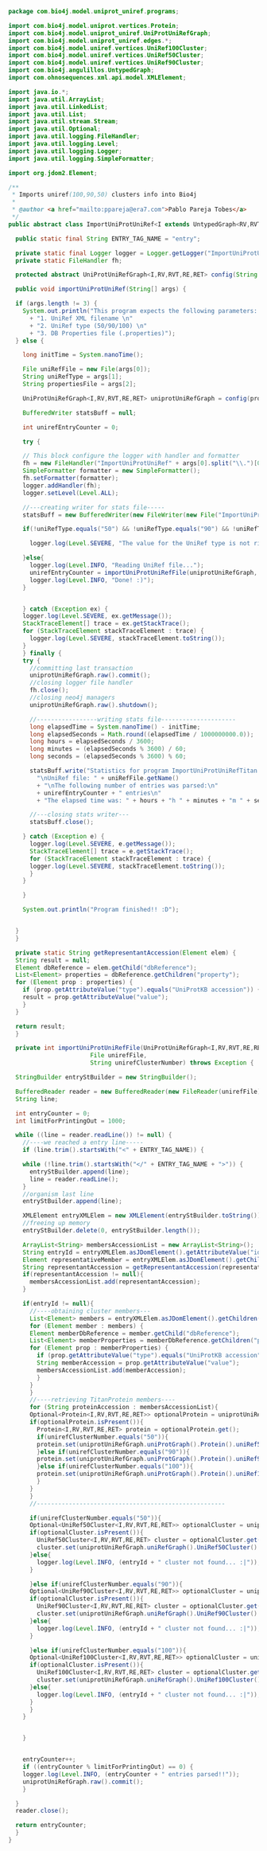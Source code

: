 
```java
package com.bio4j.model.uniprot_uniref.programs;

import com.bio4j.model.uniprot.vertices.Protein;
import com.bio4j.model.uniprot_uniref.UniProtUniRefGraph;
import com.bio4j.model.uniprot_uniref.edges.*;
import com.bio4j.model.uniref.vertices.UniRef100Cluster;
import com.bio4j.model.uniref.vertices.UniRef50Cluster;
import com.bio4j.model.uniref.vertices.UniRef90Cluster;
import com.bio4j.angulillos.UntypedGraph;
import com.ohnosequences.xml.api.model.XMLElement;

import java.io.*;
import java.util.ArrayList;
import java.util.LinkedList;
import java.util.List;
import java.util.stream.Stream;
import java.util.Optional;
import java.util.logging.FileHandler;
import java.util.logging.Level;
import java.util.logging.Logger;
import java.util.logging.SimpleFormatter;

import org.jdom2.Element;

/**
 * Imports uniref(100,90,50) clusters info into Bio4j
 *
 * @author <a href="mailto:ppareja@era7.com">Pablo Pareja Tobes</a>
 */
public abstract class ImportUniProtUniRef<I extends UntypedGraph<RV,RVT,RE,RET>,RV,RVT,RE,RET>  {

  public static final String ENTRY_TAG_NAME = "entry";

  private static final Logger logger = Logger.getLogger("ImportUniProtUniRef");
  private static FileHandler fh;

  protected abstract UniProtUniRefGraph<I,RV,RVT,RE,RET> config(String propertiesFile);

  public void importUniProtUniRef(String[] args) {

  if (args.length != 3) {
    System.out.println("This program expects the following parameters: \n"
      + "1. UniRef XML filename \n"
      + "2. UniRef type (50/90/100) \n"
      + "3. DB Properties file (.properties)");
  } else {

    long initTime = System.nanoTime();

    File uniRefFile = new File(args[0]);
    String uniRefType = args[1];
    String propertiesFile = args[2];

    UniProtUniRefGraph<I,RV,RVT,RE,RET> uniprotUniRefGraph = config(propertiesFile);

    BufferedWriter statsBuff = null;

    int unirefEntryCounter = 0;

    try {

    // This block configure the logger with handler and formatter
    fh = new FileHandler("ImportUniProtUniRef" + args[0].split("\\.")[0].replaceAll("/", "_") + ".log", false);
    SimpleFormatter formatter = new SimpleFormatter();
    fh.setFormatter(formatter);
    logger.addHandler(fh);
    logger.setLevel(Level.ALL);

    //---creating writer for stats file-----
    statsBuff = new BufferedWriter(new FileWriter(new File("ImportUniProtUniRefStats" + uniRefFile.getName().split("\\.")[0] + ".txt")));

    if(!uniRefType.equals("50") && !uniRefType.equals("90") && !uniRefType.equals("100")){

      logger.log(Level.SEVERE, "The value for the UniRef type is not right, it should be one of the following values: 50, 90, 100");

    }else{
      logger.log(Level.INFO, "Reading UniRef file...");
      unirefEntryCounter = importUniProtUniRefFile(uniprotUniRefGraph, uniRefFile, uniRefType);
      logger.log(Level.INFO, "Done! :)");
    }


    } catch (Exception ex) {
    logger.log(Level.SEVERE, ex.getMessage());
    StackTraceElement[] trace = ex.getStackTrace();
    for (StackTraceElement stackTraceElement : trace) {
      logger.log(Level.SEVERE, stackTraceElement.toString());
    }
    } finally {
    try {
      //committing last transaction
      uniprotUniRefGraph.raw().commit();
      //closing logger file handler
      fh.close();
      //closing neo4j managers
      uniprotUniRefGraph.raw().shutdown();

      //-----------------writing stats file---------------------
      long elapsedTime = System.nanoTime() - initTime;
      long elapsedSeconds = Math.round((elapsedTime / 1000000000.0));
      long hours = elapsedSeconds / 3600;
      long minutes = (elapsedSeconds % 3600) / 60;
      long seconds = (elapsedSeconds % 3600) % 60;

      statsBuff.write("Statistics for program ImportUniProtUniRefTitan:\nInput files: " +
        "\nUniRef file: " + uniRefFile.getName()
        + "\nThe following number of entries was parsed:\n"
        + unirefEntryCounter + " entries\n"
        + "The elapsed time was: " + hours + "h " + minutes + "m " + seconds + "s\n");

      //---closing stats writer---
      statsBuff.close();

    } catch (Exception e) {
      logger.log(Level.SEVERE, e.getMessage());
      StackTraceElement[] trace = e.getStackTrace();
      for (StackTraceElement stackTraceElement : trace) {
      logger.log(Level.SEVERE, stackTraceElement.toString());
      }
    }

    }

    System.out.println("Program finished!! :D");


  }
  }

  private static String getRepresentantAccession(Element elem) {
  String result = null;
  Element dbReference = elem.getChild("dbReference");
  List<Element> properties = dbReference.getChildren("property");
  for (Element prop : properties) {
    if (prop.getAttributeValue("type").equals("UniProtKB accession")) {
    result = prop.getAttributeValue("value");
    }
  }

  return result;
  }

  private int importUniProtUniRefFile(UniProtUniRefGraph<I,RV,RVT,RE,RET> uniprotUniRefGraph,
                       File unirefFile,
                       String unirefClusterNumber) throws Exception {

  StringBuilder entryStBuilder = new StringBuilder();

  BufferedReader reader = new BufferedReader(new FileReader(unirefFile));
  String line;

  int entryCounter = 0;
  int limitForPrintingOut = 1000;

  while ((line = reader.readLine()) != null) {
    //----we reached a entry line-----
    if (line.trim().startsWith("<" + ENTRY_TAG_NAME)) {

    while (!line.trim().startsWith("</" + ENTRY_TAG_NAME + ">")) {
      entryStBuilder.append(line);
      line = reader.readLine();
    }
    //organism last line
    entryStBuilder.append(line);

    XMLElement entryXMLElem = new XMLElement(entryStBuilder.toString());
    //freeing up memory
    entryStBuilder.delete(0, entryStBuilder.length());

    ArrayList<String> membersAccessionList = new ArrayList<String>();
    String entryId = entryXMLElem.asJDomElement().getAttributeValue("id");
    Element representativeMember = entryXMLElem.asJDomElement().getChild("representativeMember");
    String representantAccession = getRepresentantAccession(representativeMember);
    if(representantAccession != null){
      membersAccessionList.add(representantAccession);
    }

    if(entryId != null){
      //----obtaining cluster members---
      List<Element> members = entryXMLElem.asJDomElement().getChildren("member");
      for (Element member : members) {
      Element memberDbReference = member.getChild("dbReference");
      List<Element> memberProperties = memberDbReference.getChildren("property");
      for (Element prop : memberProperties) {
        if (prop.getAttributeValue("type").equals("UniProtKB accession")) {
        String memberAccession = prop.getAttributeValue("value");
        membersAccessionList.add(memberAccession);
        }
      }
      }
      //----retrieving TitanProtein members----
      for (String proteinAccession : membersAccessionList){
      Optional<Protein<I,RV,RVT,RE,RET>> optionalProtein = uniprotUniRefGraph.uniProtGraph().proteinAccessionIndex().getVertex(proteinAccession);
      if(optionalProtein.isPresent()){
        Protein<I,RV,RVT,RE,RET> protein = optionalProtein.get();
        if(unirefClusterNumber.equals("50")){
        protein.set(uniprotUniRefGraph.uniProtGraph().Protein().uniRef50ClusterId, entryId);
        }else if(unirefClusterNumber.equals("90")){
        protein.set(uniprotUniRefGraph.uniProtGraph().Protein().uniRef90ClusterId, entryId);
        }else if(unirefClusterNumber.equals("100")){
        protein.set(uniprotUniRefGraph.uniProtGraph().Protein().uniRef100ClusterId, entryId);
        }
      }
      }
      //-----------------------------------------------------

      if(unirefClusterNumber.equals("50")){
      Optional<UniRef50Cluster<I,RV,RVT,RE,RET>> optionalCluster = uniprotUniRefGraph.uniRefGraph().uniRef50ClusterIdIndex().getVertex(entryId);
      if(optionalCluster.isPresent()){
        UniRef50Cluster<I,RV,RVT,RE,RET> cluster = optionalCluster.get();
        cluster.set(uniprotUniRefGraph.uniRefGraph().UniRef50Cluster().members, membersAccessionList.toArray(new String[membersAccessionList.size()]));
      }else{
        logger.log(Level.INFO, (entryId + " cluster not found... :|"));
      }

      }else if(unirefClusterNumber.equals("90")){
      Optional<UniRef90Cluster<I,RV,RVT,RE,RET>> optionalCluster = uniprotUniRefGraph.uniRefGraph().uniRef90ClusterIdIndex().getVertex(entryId);
      if(optionalCluster.isPresent()){
        UniRef90Cluster<I,RV,RVT,RE,RET> cluster = optionalCluster.get();
        cluster.set(uniprotUniRefGraph.uniRefGraph().UniRef90Cluster().members, membersAccessionList.toArray(new String[membersAccessionList.size()]));
      }else{
        logger.log(Level.INFO, (entryId + " cluster not found... :|"));
      }

      }else if(unirefClusterNumber.equals("100")){
      Optional<UniRef100Cluster<I,RV,RVT,RE,RET>> optionalCluster = uniprotUniRefGraph.uniRefGraph().uniRef100ClusterIdIndex().getVertex(entryId);
      if(optionalCluster.isPresent()){
        UniRef100Cluster<I,RV,RVT,RE,RET> cluster = optionalCluster.get();
        cluster.set(uniprotUniRefGraph.uniRefGraph().UniRef100Cluster().members, membersAccessionList.toArray(new String[membersAccessionList.size()]));
      }else{
        logger.log(Level.INFO, (entryId + " cluster not found... :|"));
      }
      }
    }


    }


    entryCounter++;
    if ((entryCounter % limitForPrintingOut) == 0) {
    logger.log(Level.INFO, (entryCounter + " entries parsed!!"));
    uniprotUniRefGraph.raw().commit();
    }

  }
  reader.close();

  return entryCounter;
  }
}
```




[main/java/com/bio4j/model/enzymedb/vertices/Enzyme.java]: ../../enzymedb/vertices/Enzyme.java.md
[main/java/com/bio4j/model/enzymedb/programs/ImportEnzymeDB.java]: ../../enzymedb/programs/ImportEnzymeDB.java.md
[main/java/com/bio4j/model/enzymedb/EnzymeDBGraph.java]: ../../enzymedb/EnzymeDBGraph.java.md
[main/java/com/bio4j/model/uniprot_uniref/programs/ImportUniProtUniRef.java]: ImportUniProtUniRef.java.md
[main/java/com/bio4j/model/uniprot_uniref/edges/UniRef50Member.java]: ../edges/UniRef50Member.java.md
[main/java/com/bio4j/model/uniprot_uniref/edges/UniRef100Representant.java]: ../edges/UniRef100Representant.java.md
[main/java/com/bio4j/model/uniprot_uniref/edges/UniRef100Member.java]: ../edges/UniRef100Member.java.md
[main/java/com/bio4j/model/uniprot_uniref/edges/UniRef50Representant.java]: ../edges/UniRef50Representant.java.md
[main/java/com/bio4j/model/uniprot_uniref/edges/UniRef90Representant.java]: ../edges/UniRef90Representant.java.md
[main/java/com/bio4j/model/uniprot_uniref/edges/UniRef90Member.java]: ../edges/UniRef90Member.java.md
[main/java/com/bio4j/model/uniprot_uniref/UniProtUniRefGraph.java]: ../UniProtUniRefGraph.java.md
[main/java/com/bio4j/model/uniref/vertices/UniRef100Cluster.java]: ../../uniref/vertices/UniRef100Cluster.java.md
[main/java/com/bio4j/model/uniref/vertices/UniRef50Cluster.java]: ../../uniref/vertices/UniRef50Cluster.java.md
[main/java/com/bio4j/model/uniref/vertices/UniRef90Cluster.java]: ../../uniref/vertices/UniRef90Cluster.java.md
[main/java/com/bio4j/model/uniref/UniRefGraph.java]: ../../uniref/UniRefGraph.java.md
[main/java/com/bio4j/model/uniref/programs/ImportUniRef.java]: ../../uniref/programs/ImportUniRef.java.md
[main/java/com/bio4j/model/go/vertices/SubOntologies.java]: ../../go/vertices/SubOntologies.java.md
[main/java/com/bio4j/model/go/vertices/GoTerm.java]: ../../go/vertices/GoTerm.java.md
[main/java/com/bio4j/model/go/vertices/GoSlims.java]: ../../go/vertices/GoSlims.java.md
[main/java/com/bio4j/model/go/programs/ImportGO.java]: ../../go/programs/ImportGO.java.md
[main/java/com/bio4j/model/go/edges/HasPartOf.java]: ../../go/edges/HasPartOf.java.md
[main/java/com/bio4j/model/go/edges/PositivelyRegulates.java]: ../../go/edges/PositivelyRegulates.java.md
[main/java/com/bio4j/model/go/edges/Regulates.java]: ../../go/edges/Regulates.java.md
[main/java/com/bio4j/model/go/edges/SubOntology.java]: ../../go/edges/SubOntology.java.md
[main/java/com/bio4j/model/go/edges/IsA.java]: ../../go/edges/IsA.java.md
[main/java/com/bio4j/model/go/edges/NegativelyRegulates.java]: ../../go/edges/NegativelyRegulates.java.md
[main/java/com/bio4j/model/go/edges/PartOf.java]: ../../go/edges/PartOf.java.md
[main/java/com/bio4j/model/go/edges/goSlims/PlantSlim.java]: ../../go/edges/goSlims/PlantSlim.java.md
[main/java/com/bio4j/model/go/edges/goSlims/GoSlim.java]: ../../go/edges/goSlims/GoSlim.java.md
[main/java/com/bio4j/model/go/GoGraph.java]: ../../go/GoGraph.java.md
[main/java/com/bio4j/model/ncbiTaxonomy_geninfo/programs/ImportGenInfoNCBITaxonIndex.java]: ../../ncbiTaxonomy_geninfo/programs/ImportGenInfoNCBITaxonIndex.java.md
[main/java/com/bio4j/model/ncbiTaxonomy_geninfo/edges/GenInfoNCBITaxon.java]: ../../ncbiTaxonomy_geninfo/edges/GenInfoNCBITaxon.java.md
[main/java/com/bio4j/model/ncbiTaxonomy_geninfo/NCBITaxonomyGenInfoGraph.java]: ../../ncbiTaxonomy_geninfo/NCBITaxonomyGenInfoGraph.java.md
[main/java/com/bio4j/model/uniprot_ncbiTaxonomy/UniProtNCBITaxonomyGraph.java]: ../../uniprot_ncbiTaxonomy/UniProtNCBITaxonomyGraph.java.md
[main/java/com/bio4j/model/uniprot_ncbiTaxonomy/programs/ImportUniProtNCBITaxonomy.java]: ../../uniprot_ncbiTaxonomy/programs/ImportUniProtNCBITaxonomy.java.md
[main/java/com/bio4j/model/uniprot_ncbiTaxonomy/edges/ProteinNCBITaxon.java]: ../../uniprot_ncbiTaxonomy/edges/ProteinNCBITaxon.java.md
[main/java/com/bio4j/model/ncbiTaxonomy/vertices/NCBITaxon.java]: ../../ncbiTaxonomy/vertices/NCBITaxon.java.md
[main/java/com/bio4j/model/ncbiTaxonomy/NCBITaxonomyGraph.java]: ../../ncbiTaxonomy/NCBITaxonomyGraph.java.md
[main/java/com/bio4j/model/ncbiTaxonomy/programs/ImportNCBITaxonomy.java]: ../../ncbiTaxonomy/programs/ImportNCBITaxonomy.java.md
[main/java/com/bio4j/model/ncbiTaxonomy/edges/NCBITaxonParent.java]: ../../ncbiTaxonomy/edges/NCBITaxonParent.java.md
[main/java/com/bio4j/model/geninfo/vertices/GenInfo.java]: ../../geninfo/vertices/GenInfo.java.md
[main/java/com/bio4j/model/geninfo/GenInfoGraph.java]: ../../geninfo/GenInfoGraph.java.md
[main/java/com/bio4j/model/uniprot_go/tests/ImportUniProtGoTest.java]: ../../uniprot_go/tests/ImportUniProtGoTest.java.md
[main/java/com/bio4j/model/uniprot_go/UniProtGoGraph.java]: ../../uniprot_go/UniProtGoGraph.java.md
[main/java/com/bio4j/model/uniprot_go/programs/ImportUniProtGo.java]: ../../uniprot_go/programs/ImportUniProtGo.java.md
[main/java/com/bio4j/model/uniprot_go/edges/GoAnnotation.java]: ../../uniprot_go/edges/GoAnnotation.java.md
[main/java/com/bio4j/model/uniprot_enzymedb/UniProtEnzymeDBGraph.java]: ../../uniprot_enzymedb/UniProtEnzymeDBGraph.java.md
[main/java/com/bio4j/model/uniprot_enzymedb/programs/ImportUniProtEnzymeDB.java]: ../../uniprot_enzymedb/programs/ImportUniProtEnzymeDB.java.md
[main/java/com/bio4j/model/uniprot_enzymedb/edges/EnzymaticActivity.java]: ../../uniprot_enzymedb/edges/EnzymaticActivity.java.md
[main/java/com/bio4j/model/uniprot/UniProtGraph.java]: ../../uniprot/UniProtGraph.java.md
[main/java/com/bio4j/model/uniprot/vertices/SequenceCaution.java]: ../../uniprot/vertices/SequenceCaution.java.md
[main/java/com/bio4j/model/uniprot/vertices/Disease.java]: ../../uniprot/vertices/Disease.java.md
[main/java/com/bio4j/model/uniprot/vertices/UniGene.java]: ../../uniprot/vertices/UniGene.java.md
[main/java/com/bio4j/model/uniprot/vertices/InterPro.java]: ../../uniprot/vertices/InterPro.java.md
[main/java/com/bio4j/model/uniprot/vertices/RefSeq.java]: ../../uniprot/vertices/RefSeq.java.md
[main/java/com/bio4j/model/uniprot/vertices/Organism.java]: ../../uniprot/vertices/Organism.java.md
[main/java/com/bio4j/model/uniprot/vertices/Country.java]: ../../uniprot/vertices/Country.java.md
[main/java/com/bio4j/model/uniprot/vertices/OnlineJournal.java]: ../../uniprot/vertices/OnlineJournal.java.md
[main/java/com/bio4j/model/uniprot/vertices/Thesis.java]: ../../uniprot/vertices/Thesis.java.md
[main/java/com/bio4j/model/uniprot/vertices/Pubmed.java]: ../../uniprot/vertices/Pubmed.java.md
[main/java/com/bio4j/model/uniprot/vertices/PIR.java]: ../../uniprot/vertices/PIR.java.md
[main/java/com/bio4j/model/uniprot/vertices/EMBL.java]: ../../uniprot/vertices/EMBL.java.md
[main/java/com/bio4j/model/uniprot/vertices/Institute.java]: ../../uniprot/vertices/Institute.java.md
[main/java/com/bio4j/model/uniprot/vertices/City.java]: ../../uniprot/vertices/City.java.md
[main/java/com/bio4j/model/uniprot/vertices/Reference.java]: ../../uniprot/vertices/Reference.java.md
[main/java/com/bio4j/model/uniprot/vertices/Submission.java]: ../../uniprot/vertices/Submission.java.md
[main/java/com/bio4j/model/uniprot/vertices/Protein.java]: ../../uniprot/vertices/Protein.java.md
[main/java/com/bio4j/model/uniprot/vertices/Journal.java]: ../../uniprot/vertices/Journal.java.md
[main/java/com/bio4j/model/uniprot/vertices/Dataset.java]: ../../uniprot/vertices/Dataset.java.md
[main/java/com/bio4j/model/uniprot/vertices/Publisher.java]: ../../uniprot/vertices/Publisher.java.md
[main/java/com/bio4j/model/uniprot/vertices/Patent.java]: ../../uniprot/vertices/Patent.java.md
[main/java/com/bio4j/model/uniprot/vertices/Pfam.java]: ../../uniprot/vertices/Pfam.java.md
[main/java/com/bio4j/model/uniprot/vertices/AlternativeProduct.java]: ../../uniprot/vertices/AlternativeProduct.java.md
[main/java/com/bio4j/model/uniprot/vertices/Keyword.java]: ../../uniprot/vertices/Keyword.java.md
[main/java/com/bio4j/model/uniprot/vertices/UnpublishedObservation.java]: ../../uniprot/vertices/UnpublishedObservation.java.md
[main/java/com/bio4j/model/uniprot/vertices/Book.java]: ../../uniprot/vertices/Book.java.md
[main/java/com/bio4j/model/uniprot/vertices/DB.java]: ../../uniprot/vertices/DB.java.md
[main/java/com/bio4j/model/uniprot/vertices/Isoform.java]: ../../uniprot/vertices/Isoform.java.md
[main/java/com/bio4j/model/uniprot/vertices/Consortium.java]: ../../uniprot/vertices/Consortium.java.md
[main/java/com/bio4j/model/uniprot/vertices/ReactomeTerm.java]: ../../uniprot/vertices/ReactomeTerm.java.md
[main/java/com/bio4j/model/uniprot/vertices/GeneName.java]: ../../uniprot/vertices/GeneName.java.md
[main/java/com/bio4j/model/uniprot/vertices/Ensembl.java]: ../../uniprot/vertices/Ensembl.java.md
[main/java/com/bio4j/model/uniprot/vertices/OnlineArticle.java]: ../../uniprot/vertices/OnlineArticle.java.md
[main/java/com/bio4j/model/uniprot/vertices/CommentType.java]: ../../uniprot/vertices/CommentType.java.md
[main/java/com/bio4j/model/uniprot/vertices/GeneLocation.java]: ../../uniprot/vertices/GeneLocation.java.md
[main/java/com/bio4j/model/uniprot/vertices/FeatureType.java]: ../../uniprot/vertices/FeatureType.java.md
[main/java/com/bio4j/model/uniprot/vertices/Taxon.java]: ../../uniprot/vertices/Taxon.java.md
[main/java/com/bio4j/model/uniprot/vertices/Article.java]: ../../uniprot/vertices/Article.java.md
[main/java/com/bio4j/model/uniprot/vertices/Kegg.java]: ../../uniprot/vertices/Kegg.java.md
[main/java/com/bio4j/model/uniprot/vertices/SubcellularLocation.java]: ../../uniprot/vertices/SubcellularLocation.java.md
[main/java/com/bio4j/model/uniprot/vertices/Person.java]: ../../uniprot/vertices/Person.java.md
[main/java/com/bio4j/model/uniprot/programs/ImportIsoformSequences.java]: ../../uniprot/programs/ImportIsoformSequences.java.md
[main/java/com/bio4j/model/uniprot/programs/ImportUniProt.java]: ../../uniprot/programs/ImportUniProt.java.md
[main/java/com/bio4j/model/uniprot/programs/ImportProteinInteractions.java]: ../../uniprot/programs/ImportProteinInteractions.java.md
[main/java/com/bio4j/model/uniprot/programs/ImportUniProtEdges.java]: ../../uniprot/programs/ImportUniProtEdges.java.md
[main/java/com/bio4j/model/uniprot/programs/ImportUniProtVertices.java]: ../../uniprot/programs/ImportUniProtVertices.java.md
[main/java/com/bio4j/model/uniprot/edges/ProteinOrganism.java]: ../../uniprot/edges/ProteinOrganism.java.md
[main/java/com/bio4j/model/uniprot/edges/ProteinRefSeq.java]: ../../uniprot/edges/ProteinRefSeq.java.md
[main/java/com/bio4j/model/uniprot/edges/ProteinSequenceCaution.java]: ../../uniprot/edges/ProteinSequenceCaution.java.md
[main/java/com/bio4j/model/uniprot/edges/ReferenceArticle.java]: ../../uniprot/edges/ReferenceArticle.java.md
[main/java/com/bio4j/model/uniprot/edges/BookPublisher.java]: ../../uniprot/edges/BookPublisher.java.md
[main/java/com/bio4j/model/uniprot/edges/ProteinPIR.java]: ../../uniprot/edges/ProteinPIR.java.md
[main/java/com/bio4j/model/uniprot/edges/ProteinEMBL.java]: ../../uniprot/edges/ProteinEMBL.java.md
[main/java/com/bio4j/model/uniprot/edges/ProteinUniGene.java]: ../../uniprot/edges/ProteinUniGene.java.md
[main/java/com/bio4j/model/uniprot/edges/ProteinProteinInteraction.java]: ../../uniprot/edges/ProteinProteinInteraction.java.md
[main/java/com/bio4j/model/uniprot/edges/ProteinKegg.java]: ../../uniprot/edges/ProteinKegg.java.md
[main/java/com/bio4j/model/uniprot/edges/ProteinDisease.java]: ../../uniprot/edges/ProteinDisease.java.md
[main/java/com/bio4j/model/uniprot/edges/ProteinFeature.java]: ../../uniprot/edges/ProteinFeature.java.md
[main/java/com/bio4j/model/uniprot/edges/BookEditor.java]: ../../uniprot/edges/BookEditor.java.md
[main/java/com/bio4j/model/uniprot/edges/ProteinIsoform.java]: ../../uniprot/edges/ProteinIsoform.java.md
[main/java/com/bio4j/model/uniprot/edges/ProteinSubcellularLocation.java]: ../../uniprot/edges/ProteinSubcellularLocation.java.md
[main/java/com/bio4j/model/uniprot/edges/IsoformProteinInteraction.java]: ../../uniprot/edges/IsoformProteinInteraction.java.md
[main/java/com/bio4j/model/uniprot/edges/ProteinDataset.java]: ../../uniprot/edges/ProteinDataset.java.md
[main/java/com/bio4j/model/uniprot/edges/ReferenceAuthorPerson.java]: ../../uniprot/edges/ReferenceAuthorPerson.java.md
[main/java/com/bio4j/model/uniprot/edges/ReferencePatent.java]: ../../uniprot/edges/ReferencePatent.java.md
[main/java/com/bio4j/model/uniprot/edges/ProteinIsoformInteraction.java]: ../../uniprot/edges/ProteinIsoformInteraction.java.md
[main/java/com/bio4j/model/uniprot/edges/ReferenceBook.java]: ../../uniprot/edges/ReferenceBook.java.md
[main/java/com/bio4j/model/uniprot/edges/OnlineArticleOnlineJournal.java]: ../../uniprot/edges/OnlineArticleOnlineJournal.java.md
[main/java/com/bio4j/model/uniprot/edges/ReferenceOnlineArticle.java]: ../../uniprot/edges/ReferenceOnlineArticle.java.md
[main/java/com/bio4j/model/uniprot/edges/ReferenceAuthorConsortium.java]: ../../uniprot/edges/ReferenceAuthorConsortium.java.md
[main/java/com/bio4j/model/uniprot/edges/ArticleJournal.java]: ../../uniprot/edges/ArticleJournal.java.md
[main/java/com/bio4j/model/uniprot/edges/ProteinEnsembl.java]: ../../uniprot/edges/ProteinEnsembl.java.md
[main/java/com/bio4j/model/uniprot/edges/ThesisInstitute.java]: ../../uniprot/edges/ThesisInstitute.java.md
[main/java/com/bio4j/model/uniprot/edges/ProteinReactomeTerm.java]: ../../uniprot/edges/ProteinReactomeTerm.java.md
[main/java/com/bio4j/model/uniprot/edges/SubcellularLocationParent.java]: ../../uniprot/edges/SubcellularLocationParent.java.md
[main/java/com/bio4j/model/uniprot/edges/ProteinComment.java]: ../../uniprot/edges/ProteinComment.java.md
[main/java/com/bio4j/model/uniprot/edges/TaxonParent.java]: ../../uniprot/edges/TaxonParent.java.md
[main/java/com/bio4j/model/uniprot/edges/SubmissionDB.java]: ../../uniprot/edges/SubmissionDB.java.md
[main/java/com/bio4j/model/uniprot/edges/ProteinInterPro.java]: ../../uniprot/edges/ProteinInterPro.java.md
[main/java/com/bio4j/model/uniprot/edges/ReferenceThesis.java]: ../../uniprot/edges/ReferenceThesis.java.md
[main/java/com/bio4j/model/uniprot/edges/ProteinGeneName.java]: ../../uniprot/edges/ProteinGeneName.java.md
[main/java/com/bio4j/model/uniprot/edges/OrganismTaxon.java]: ../../uniprot/edges/OrganismTaxon.java.md
[main/java/com/bio4j/model/uniprot/edges/IsoformEventGenerator.java]: ../../uniprot/edges/IsoformEventGenerator.java.md
[main/java/com/bio4j/model/uniprot/edges/BookCity.java]: ../../uniprot/edges/BookCity.java.md
[main/java/com/bio4j/model/uniprot/edges/ArticlePubmed.java]: ../../uniprot/edges/ArticlePubmed.java.md
[main/java/com/bio4j/model/uniprot/edges/ReferenceSubmission.java]: ../../uniprot/edges/ReferenceSubmission.java.md
[main/java/com/bio4j/model/uniprot/edges/ProteinKeyword.java]: ../../uniprot/edges/ProteinKeyword.java.md
[main/java/com/bio4j/model/uniprot/edges/ReferenceUnpublishedObservation.java]: ../../uniprot/edges/ReferenceUnpublishedObservation.java.md
[main/java/com/bio4j/model/uniprot/edges/ProteinPfam.java]: ../../uniprot/edges/ProteinPfam.java.md
[main/java/com/bio4j/model/uniprot/edges/InstituteCountry.java]: ../../uniprot/edges/InstituteCountry.java.md
[main/java/com/bio4j/model/uniprot/edges/ProteinReference.java]: ../../uniprot/edges/ProteinReference.java.md
[main/java/com/bio4j/model/uniprot/edges/ProteinGeneLocation.java]: ../../uniprot/edges/ProteinGeneLocation.java.md